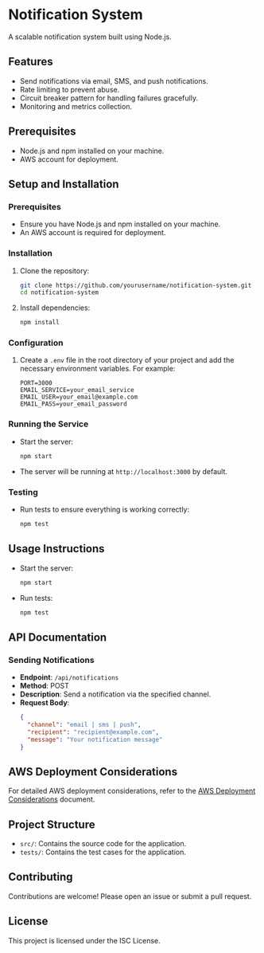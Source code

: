 # Notification System

A scalable notification system built using Node.js.

## Features

- Send notifications via email, SMS, and push notifications.
- Rate limiting to prevent abuse.
- Circuit breaker pattern for handling failures gracefully.
- Monitoring and metrics collection.

## Prerequisites

- Node.js and npm installed on your machine.
- AWS account for deployment.

## Setup and Installation

### Prerequisites

- Ensure you have Node.js and npm installed on your machine.
- An AWS account is required for deployment.

### Installation

1. Clone the repository:
   ```bash
   git clone https://github.com/yourusername/notification-system.git
   cd notification-system
   ```

2. Install dependencies:
   ```bash
   npm install
   ```

### Configuration

1. Create a `.env` file in the root directory of your project and add the necessary environment variables. For example:
   ```
   PORT=3000
   EMAIL_SERVICE=your_email_service
   EMAIL_USER=your_email@example.com
   EMAIL_PASS=your_email_password
   ```

### Running the Service

- Start the server:
  ```bash
  npm start
  ```

- The server will be running at `http://localhost:3000` by default.

### Testing

- Run tests to ensure everything is working correctly:
  ```bash
  npm test
  ```

## Usage Instructions

- Start the server:
  ```bash
  npm start
  ```

- Run tests:
  ```bash
  npm test
  ```

## API Documentation

### Sending Notifications

- **Endpoint**: `/api/notifications`
- **Method**: POST
- **Description**: Send a notification via the specified channel.
- **Request Body**:
  ```json
  {
    "channel": "email | sms | push",
    "recipient": "recipient@example.com",
    "message": "Your notification message"
  }
  ```

## AWS Deployment Considerations

For detailed AWS deployment considerations, refer to the [AWS Deployment Considerations](AWS_Deployment_Considerations.md) document.

## Project Structure

- `src/`: Contains the source code for the application.
- `tests/`: Contains the test cases for the application.

## Contributing

Contributions are welcome! Please open an issue or submit a pull request.

## License

This project is licensed under the ISC License.
